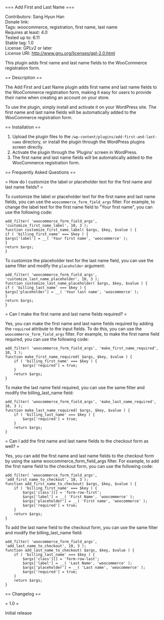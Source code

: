 === Add First and Last Name ===

Contributors: Sang Hyun Han<br />
Donate link:<br />
Tags: woocommerce, registration, first name, last name<br />
Requires at least: 4.0<br />
Tested up to: 6.11<br />
Stable tag: 1.0<br />
License: GPLv2 or later<br />
License URI: http://www.gnu.org/licenses/gpl-2.0.html<br />

This plugin adds first name and last name fields to the WooCommerce registration form.

== Description ==

The Add First and Last Name plugin adds first name and last name fields to the WooCommerce registration form, making it easy for users to provide their name when creating an account on your store.

To use the plugin, simply install and activate it on your WordPress site. The first name and last name fields will be automatically added to the WooCommerce registration form.

== Installation ==

1. Upload the plugin files to the `/wp-content/plugins/add-first-and-last-name` directory, or install the plugin through the WordPress plugins screen directly.
2. Activate the plugin through the 'Plugins' screen in WordPress.
3. The first name and last name fields will be automatically added to the WooCommerce registration form.

== Frequently Asked Questions ==

= How do I customize the label or placeholder text for the first name and last name fields? =

To customize the label or placeholder text for the first name and last name fields, you can use the `woocommerce_form_field_args` filter. For example, to change the label text for the first name field to "Your first name", you can use the following code:

```
add_filter( 'woocommerce_form_field_args', 'customize_first_name_label', 10, 3 );
function customize_first_name_label( $args, $key, $value ) {
if ( 'billing_first_name' === $key ) {
$args['label'] = __( 'Your first name', 'woocommerce' );
}
return $args;
}
```

To customize the placeholder text for the last name field, you can use the same filter and modify the `placeholder` argument:

```
add_filter( 'woocommerce_form_field_args', 'customize_last_name_placeholder', 10, 3 );
function customize_last_name_placeholder( $args, $key, $value ) {
if ( 'billing_last_name' === $key ) {
$args['placeholder'] = __( 'Your last name', 'woocommerce' );
}
return $args;
}
```

= Can I make the first name and last name fields required? =

Yes, you can make the first name and last name fields required by adding the `required` attribute to the input fields. To do this, you can use the `woocommerce_form_field_args` filter. For example, to make the first name field required, you can use the following code:

```
add_filter( 'woocommerce_form_field_args', 'make_first_name_required', 10, 3 );
function make_first_name_required( $args, $key, $value ) {
    if ( 'billing_first_name' === $key ) {
        $args['required'] = true;
    }
    return $args;
}
```

To make the last name field required, you can use the same filter and modify the billing_last_name field:

```
add_filter( 'woocommerce_form_field_args', 'make_last_name_required', 10, 3 );
function make_last_name_required( $args, $key, $value ) {
    if ( 'billing_last_name' === $key ) {
        $args['required'] = true;
    }
    return $args;
}
```

= Can I add the first name and last name fields to the checkout form as well? =

Yes, you can add the first name and last name fields to the checkout form by using the same woocommerce_form_field_args filter. For example, to add the first name field to the checkout form, you can use the following code:

```
add_filter( 'woocommerce_form_field_args', 'add_first_name_to_checkout', 10, 3 );
function add_first_name_to_checkout( $args, $key, $value ) {
    if ( 'billing_first_name' === $key ) {
        $args['class'][] = 'form-row-first';
        $args['label'] = __( 'First Name', 'woocommerce' );
        $args['placeholder'] = __( 'First name', 'woocommerce' );
        $args['required'] = true;
    }
    return $args;
}

```

To add the last name field to the checkout form, you can use the same filter and modify the billing_last_name field:

```
add_filter( 'woocommerce_form_field_args', 'add_last_name_to_checkout', 10, 3 );
function add_last_name_to_checkout( $args, $key, $value ) {
    if ( 'billing_last_name' === $key ) {
        $args['class'][] = 'form-row-last';
        $args['label'] = __( 'Last Name', 'woocommerce' );
        $args['placeholder'] = __( 'Last name', 'woocommerce' );
        $args['required'] = true;
    }
    return $args;
}
```

== Changelog ==

= 1.0 =

Initial release
